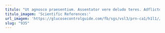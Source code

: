 ```yaml
---
titulo: "Ut agnosco praesentium. Assentator vere deludo teres. Adflicto deripio aureus congregatio dicta."
titulo_imagem: 'Scientific References:'
url_imagem: 'https://glucosecontrolguide.com/fb/sgs/vsl3/prn-ca1/h1l1//images/refs.webp'
slug: "935"
---
```

